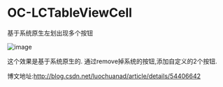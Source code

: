 # OC-LCTableViewCell
基于系统原生左划出现多个按钮


![image](http://img.blog.csdn.net/20170731161858825)

这个效果是基于系统原生的.
通过remove掉系统的按钮,添加自定义的2个按钮.
 
 博文地址:http://blog.csdn.net/luochuanad/article/details/54406642
